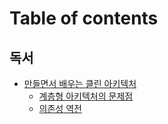 # Table of contents

## 독서

* [만들면서 배우는 클린 아키텍처](README.md)
  * [계층형 아키텍처의 문제점](undefined/undefined/undefined.md)
  * [의존성 역전](undefined/undefined/undefined-1.md)
